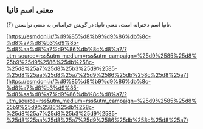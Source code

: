 ## معنی اسم تانیا


تانیا اسم دخترانه است، معنی تانیا: در گویش خراسانی به معنی توانستن (؟).

[https://esmdoni.ir/%d9%85%d8%b9%d9%86%db%8c-%d8%a7%d8%b3%d9%85-%d8%aa%d8%a7%d9%86%db%8c%d8%a7/?utm_source=rss&utm_medium=rss&utm_campaign=%25d9%2585%25d8%25b9%25d9%2586%25db%258c-%25d8%25a7%25d8%25b3%25d9%2585-%25d8%25aa%25d8%25a7%25d9%2586%25db%258c%25d8%25a7](https://esmdoni.ir/%d9%85%d8%b9%d9%86%db%8c-%d8%a7%d8%b3%d9%85-%d8%aa%d8%a7%d9%86%db%8c%d8%a7/?utm_source=rss&utm_medium=rss&utm_campaign=%25d9%2585%25d8%25b9%25d9%2586%25db%258c-%25d8%25a7%25d8%25b3%25d9%2585-%25d8%25aa%25d8%25a7%25d9%2586%25db%258c%25d8%25a7) 